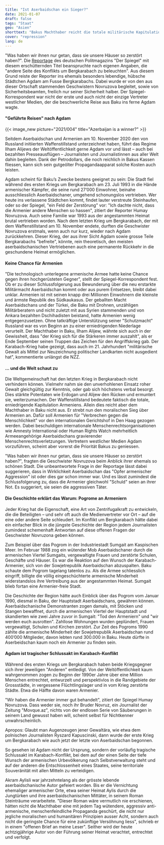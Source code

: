 ```yaml
---
title: "Ist Aserbaidschan ein Sieger?"
date: 2021-01-07
draft: false
tags: "Staat"
geo: "Asien"
shorttext: "Bakus Machthaber reicht die totale militärische Kapitulation Armeniens in Bergkarabach nicht. Er will einen moralischen Sieg."
cover: "repression"
lang: de
---
```


"Was haben wir ihnen nur getan, dass sie unsere Häuser so zerstört haben?". Die [Reportage](https://www.spiegel.de/politik/ausland/bergkarabach-was-haben-wir-ihnen-getan-dass-sie-unsere-haeuser-so-zerstoert-haben-a-00000000-0002-0001-0000-000174629159 "Was haben wir ihnen getan, dass sie unsere Häuser so zerstört haben?") des deutschen Politmagazins "Der Spiegel" mit diesem erschütternden Titel beanspruchte nach eigenen Angaben, die "andere Seite des Konflikts um Bergkarabach zu beleuchten". Aus diesem Grund reiste der Reporter ins ehemals besonders lebendige, hübsche Städtchen Agdam am Fusse Bergkarabachs. Dabei wurde er von den aus dieser Ortschaft stammenden Geschwistern Novruzova begleitet, sowie von Sicherheitsbeamten, freilich nur seiner Sicherheit halber. Der Spiegel-Korrespondent war nicht der erste und auch nicht der einzige Vertreter westlicher Medien, der die beschwerliche Reise aus Baku ins ferne Agdam wagte.

#### "Geführte Reisen" nach Agdam

{{< image_new picture="2021/004" title="Azerbaijan is a winner?" >}}

Seitdem Aserbaidschan und Armenien am 10. November 2020 den von Russland initiierten Waffenstillstand unterzeichnet haben, führt das Regime Ilham Alijews der Weltöffentlichkeit gerne Agdam vor und lässt – auch bei bezahlten Presseausflügen – Journalisten und Journalistinnen aus aller Welt dahin begleiten. Dank der Petrodollars, die noch reichlich in Bakus Kassen fliessen, kann sich sein gutgeölter Propagandaapparat solche Kosten auch leisten.

Agdam scheint für Baku’s Zwecke bestens geeignet zu sein: Die Stadt fiel während des ersten Kriegs um Bergkarabach am 23. Juli 1993 in die Hände armenischer Kämpfer, die seine rund 27’000 Einwohner, beinahe ausschliesslich Aserbaidschaner, umgehend schonungslos vertrieben. Wer heute ins verlassene Städtchen kommt, findet lauter verstreute Steinhaufen, oder so der Spiegel, "ein Feld der Zerstörung" vor: "Ich dachte nicht, dass die Armenier andere Menschen so hassen", zitiert der Reporter Humay Novruzova. Auch seine Familie war 1993 aus der angestammten Heimat brutal vertrieben worden. Nach dem letzten Krieg um Bergkarabach, der mit dem Waffenstillstand am 10. November endete, durften die Geschwister Novruzova erstmals, wenn auch nur kurz, wieder nach Agdam zurückkehren. Dieser Krieg, der aus ihrer Sicht Agdam sowie grosse Teile Bergkarabachs "befreite", könnte, rein theoretisch, den meisten aserbaidschanischen Vertriebenen auch eine permanente Rückkehr in die geschundene Heimat ermöglichen.

#### Keine Chance für Armenien

"Die technologisch unterlegene armenische Armee hatte keine Chance gegen ihren hochgerüsteten Gegner", stellt der Spiegel-Korrespondent fest. Ob er zu dieser Schlussfolgerung aus Bewunderung über die neu erstarkte Militärmacht Aserbaidschan kommt oder aus purem Entsetzen, bleibt dabei unklar. Armenien ist mit seinen knapp drei Millionen Einwohnern die kleinste und ärmste Republik des Südkaukasus. Der geballten Macht Aserbaidschans und der Türkei, die Baku mit Drohnen, unzähligen Militärberatern und nicht zuletzt mit aus Syrien stammenden und von Ankara bezahlten Dschihadisten beistand, hatte Armenien wenig entgegenzusetzen. Ohne tatkräftige Unterstützung seiner "Schutzmacht" Russland war es von Beginn an zu einer erniedrigenden Niederlage verurteilt. Der Machthaber in Baku, Ilham Alijew, wähnte sich auch in der Gewissheit, dass "der Krieg sich für die Stärkeren immer auszahlt", als er Ende September seinen Truppen das Zeichen für den Angriffskrieg gab. Der Karabach-Krieg habe gezeigt, dass auch im 21. Jahrhundert "militärische Gewalt als Mittel zur Neuzeichnung politischer Landkarten nicht ausgedient hat", kommentierte unlängst die NZZ.

#### ... und die Welt schaut zu

Die Weltgemeinschaft hat den letzten Krieg in Bergkarabach nicht verhindern können. Vielmehr nahm sie den unverhohlenen Einsatz roher Gewalt gleichgültig zur Kenntnis, oder gab sich höchstens verbal besorgt. Dies stärkte Potentaten wie Erdogan und Alijew den Rücken und ermuntert sie, weiterzumachen. Der Waffenstillstand bedeutete faktisch die totale, erniedrigende Kapitulation Armeniens. Allein dies reicht aber dem Machthaber in Baku nicht aus. Er strebt nun den moralischen Sieg über Armenien an. Dafür soll Armenien für "Verbrechen gegen die Menschlichkeit" vor den internationalen Gerichtshof in Den Haag gezogen werden. Dabei beschuldigen internationale Menschenrechtsorganisationen wie Amnesty International oder Human Rights Watch mehrheitlich Armeeangehörige Aserbaidschans gravierender Menschenrechtsverletzungen. Vertretern westlicher Medien Agdam vorzuführen, scheint aber vorerst die Priorität Bakus zu geniessen.

"Was haben wir ihnen nur getan, dass sie unsere Häuser so zerstört haben?", fragten die Geschwister Novruzova beim Anblick ihrer ehemals so schönen Stadt. Die unbeantwortete Frage in der Reportage lässt dabei suggerieren, dass in Wirklichkeit Aserbaidschan das "Opfer armenischer Aggression" ist oder dies gar schon immer war. Und es lässt zumindest die Schlussfolgerung zu, dass die Armenier gleichwohl "Schuld" seien an ihrer Not. Es suggeriert, sie seien die aggressiven Täter.

#### Die Geschichte erklärt das Warum: Pogrome an Armeniern

Jeder Krieg hat die Eigenschaft, eine Art von Zentrifugalkraft zu entwickeln, die die Beteiligten – und sehr oft auch die Medienvertreter vor Ort – auf die eine oder andere Seite schleudert. Im Konflikt um Bergkarabach hätte dabei ein einfacher Blick in die jüngste Geschichte der Region jedem Journalisten zumindest schemenhaft Antworten auf diese offenen Fragen der Geschwister Novruzona geben können.

Zum Beispiel über das Pogrom in der Industriestadt Sumgait am Kaspischen Meer. Im Februar 1988 zog ein wütender Mob Aserbaidschaner durch die armenischen Viertel Sumgaits, vergewaltigte Frauen und zerstörte Schulen, Geschäfte und Häuser. Es war die Reaktion auf den Wunsch der Karabach-Armenier, sich von der Sowjetrepublik Aserbaidschan abzuspalten. Baku schaute dem Pogrom tagelang tatenlos zu. Als die Armee schliesslich eingriff, billigte die völlig eingeschüchterte armenische Minderheit widerstandslos ihre Vertreibung aus der angestammten Heimat. Sumgait blieb fortan eine Armenier-freie Stadt.

Die Geschichte der Region hätte auch Einblick über das Pogrom vom Januar 1990, diesmal in Baku, der Hauptstadt Aserbaidschans, gewähren können. Aserbaidschanische Demonstranten zogen damals, mit Stöcken und Stangen bewaffnet, durch die armenischen Viertel der Hauptstadt und skandierten wie zwei Jahre zuvor in Sumgait: "Tod den Armeniern" und "wir werden euch ausrotten". Zahllose Wohnungen wurden geplündert, Frauen vergewaltigt, Schulen und Kirchen zerstört. Zur Zeit des Pogroms 1990 zählte die armenische Minderheit der Sowjetrepublik Aserbaidschan rund 400’000 Mitglieder, davon lebten rund 300.000 in Baku. Heute dürfte in Aserbeidschan kaum noch ein Armenier zu finden sein.

#### Agdam ist tragischer Schlussakt im Karabach-Konflikt

Während des ersten Kriegs um Bergkarabach haben beide Kriegsgegner sich ihrer jeweiligen "Anderen" entledigt. Von der Weltöffentlichkeit kaum wahrgenommen zogen zu Beginn der 1990er Jahre über eine Million Menschen entrechtet, entwurzelt und perspektivlos in die Randgebiete der Grossstädte, in vergessene Flüchtlingslager und in vom Krieg zerstörte Städte. Etwa die Hälfte davon waren Armenier.

"Wir haben die Armenier immer gut behandelt", zitiert der Spiegel Humay Novruzova. Dass weder sie, noch ihr Bruder Novruz, ein Journalist der Zeitung "Movque.az", nichts von der endlosen Serie von Säuberungen in seinem Land gewusst haben will, scheint selbst für Nichtkenner unwahrscheinlich.

Apropos: Glaubt man Augenzeugen jener Gewaltära, wie etwa dem polnischen Journalisten Ryszard Kapuscinski, dann wurde der erste Krieg um Bergkarabach wie auch jetzt der letzte von Aserbaidschan begonnen.

So gesehen ist Agdam nicht der Ursprung, sondern der vorläufig tragische Schlussakt im Karabach-Konflikt, bei dem auf der einen Seite der tiefe Wunsch der armenischen Urbevölkerung nach Selbstverwaltung steht und auf der anderen die Entschlossenheit eines Staates, seine territoriale Souveränität mit allen Mitteln zu verteidigen.

Akram Aylisli war jahrzehntelang als der grösste lebende aserbaidschanische Autor gefeiert worden. Bis er die Vernichtung ehemaliger armenischer Orte, etwa seiner Heimat Aylis durch die Jungtürken und ihre aserbaidschanischen Mittäter, in seinem Roman Steinträume verarbeitete.  "Dieser Roman wäre vermutlich nie erschienen, hätten nicht die Machthaber eine mit jedem Tag wütendere, aggressiv anti-armenische, menschenfeindliche Propaganda geschürt, die nicht nur jegliche moralischen und humanitären Prinzipien ausser Acht, sondern auch nicht die geringste Chance für eine zukünftige Versöhnung liess", schrieb er in einem "offenen Brief an meine Leser". Seither wird der heute achtzigjährige Autor von der Führung seiner Heimat verachtet, entrechtet und verfolgt.

